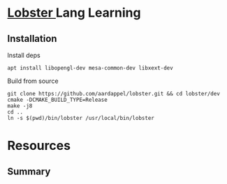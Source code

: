 # [ Lobster ](https://aardappel.github.io/lobster/README_FIRST.html) Lang Learning

## Installation

Install deps
```shell
apt install libopengl-dev mesa-common-dev libxext-dev
```
Build from source
```shell
git clone https://github.com/aardappel/lobster.git && cd lobster/dev
cmake -DCMAKE_BUILD_TYPE=Release
make -j8
cd ..
ln -s $(pwd)/bin/lobster /usr/local/bin/lobster
```

# Resources

## Summary
